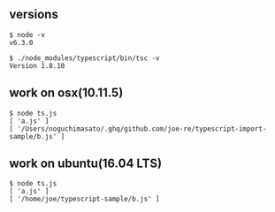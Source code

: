 ## versions
```
$ node -v
v6.3.0

$ ./node_modules/typescript/bin/tsc -v
Version 1.8.10
```

## work on osx(10.11.5)
```
$ node ts.js
[ 'a.js' ]
[ '/Users/noguchimasato/.ghq/github.com/joe-re/typescript-import-sample/b.js' ]
```

## work on ubuntu(16.04 LTS)

```
$ node ts.js
[ 'a.js' ]
[ '/home/joe/typescript-sample/b.js' ]
```
